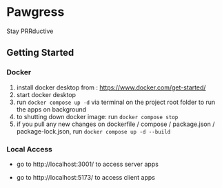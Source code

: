 # Pawgress
Stay PRRductive

## Getting Started

### Docker
1. install docker desktop from : https://www.docker.com/get-started/
2. start docker desktop
3. run `docker compose up -d` via terminal on the project root folder to run the apps on background
4. to shutting down docker image: run `docker compose stop`
5. if you pull any new changes on dockerfile / compose / package.json / package-lock.json, run `docker compose up -d --build`


### Local Access

- go to http://localhost:3001/ to access server apps

- go to http://localhost:5173/ to access client apps
